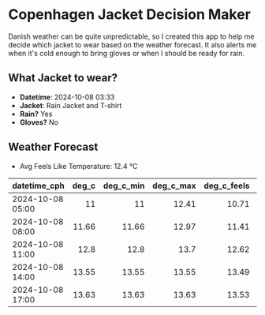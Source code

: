 
# Copenhagen Jacket Decision Maker

Danish weather can be quite unpredictable, so I created this app to help me decide which jacket to wear based on the weather forecast. 
It also alerts me when it's cold enough to bring gloves or when I should be ready for rain.

## What Jacket to wear?

- **Datetime**: 2024-10-08 03:33
- **Jacket**: Rain Jacket and T-shirt
- **Rain?** Yes
- **Gloves?** No

## Weather Forecast
- Avg Feels Like Temperature: 12.4 °C

| datetime_cph     |   deg_c |   deg_c_min |   deg_c_max |   deg_c_feels | weather   | wind   | rain   |
|:-----------------|--------:|------------:|------------:|--------------:|:----------|:-------|:-------|
| 2024-10-08 05:00 |   11    |       11    |       12.41 |         10.71 | Clouds    | Low    | None   |
| 2024-10-08 08:00 |   11.66 |       11.66 |       12.97 |         11.41 | Clouds    | Low    | None   |
| 2024-10-08 11:00 |   12.8  |       12.8  |       13.7  |         12.62 | Rain      | Medium | Low    |
| 2024-10-08 14:00 |   13.55 |       13.55 |       13.55 |         13.49 | Rain      | High   | Low    |
| 2024-10-08 17:00 |   13.63 |       13.63 |       13.63 |         13.53 | Rain      | Medium | Low    |
        